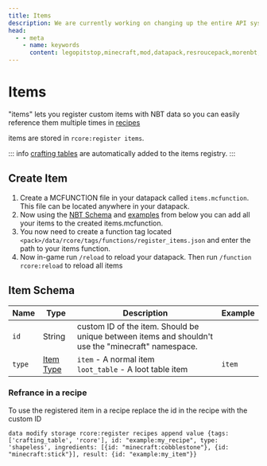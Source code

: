 ```yaml
---
title: Items
description: We are currently working on changing up the entire API system. Hopefully, it will be released soon! For now you can see the up-coming changes to the API.
head:
  - - meta
    - name: keywords
      content: legopitstop,minecraft,mod,datapack,resroucepack,morenbt,nbt,data
---
```


# Items

"items" lets you register custom items with NBT data so you can easily reference them multiple times in [recipes](/rcore-api/recipes)

items are stored in `rcore:register items`.

::: info
[crafting tables](/rcore-api/crafting-table) are automatically added to the items registry.
:::

## Create Item

1. Create a MCFUNCTION file in your datapack called `items.mcfunction`. This file can be located anywhere in your datapack.
2. Now using the [NBT Schema](#item-schema) and [examples](/rcore-api/example-items) from below you can add all your items to the created items.mcfunction.
3. You now need to create a function tag located `<pack>/data/rcore/tags/functions/register_items.json` and enter the path to your items function.
4. Now in-game run `/reload` to reload your datapack. Then run `/function rcore:reload` to reload all items

## Item Schema

| Name   | Type                    | Description                                                                                        | Example |
| ------ | ----------------------- | -------------------------------------------------------------------------------------------------- | ------- |
| `id`   | String                  | custom ID of the item. Should be unique between items and shouldn't use the "minecraft" namespace. |         |
| `type` | [Item Type](item-types) | `item` - A normal item<br>`loot_table` - A loot table item                                         | `item`  |

### Refrance in a recipe

To use the registered item in a recipe replace the id in the recipe with the custom ID

```mcfunction
data modify storage rcore:register recipes append value {tags: ['crafting_table', 'rcore'], id: "example:my_recipe", type: 'shapeless', ingredients: [{id: "minecraft:cobblestone"}, {id: "minecraft:stick"}], result: {id: "example:my_item"}}
```
